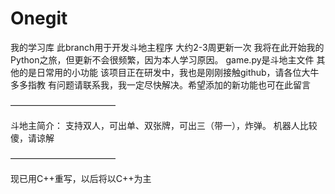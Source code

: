 # Onegit
我的学习库
此branch用于开发斗地主程序
大约2-3周更新一次
我将在此开始我的Python之旅，但更新不会很频繁，因为本人学习原因。
game.py是斗地主文件
其他的是日常用的小功能
该项目正在研发中，我也是刚刚接触github，请各位大牛多多指教
有问题请联系我，我一定尽快解决。希望添加的新功能也可在此留言

————————————

斗地主简介：
支持双人，可出单、双张牌，可出三（带一），炸弹。
机器人比较傻，请谅解

————————————

现已用C++重写，以后将以C++为主
